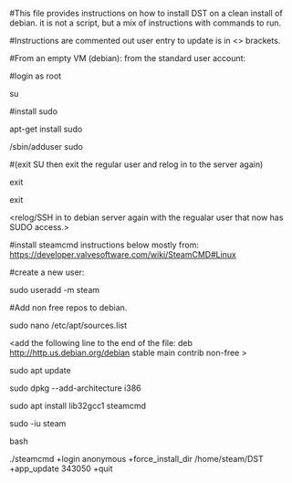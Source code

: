 #This file provides instructions on how to install DST on a clean install of debian.  it is not a script, but a mix of instructions with commands to run. 

#Instructions are commented out user entry to update is in <> brackets.

#From an empty VM (debian): from the standard user account:


#login as root

su

<YourRootPassword>

#install sudo

apt-get install sudo 

/sbin/adduser <your user account> sudo

#(exit SU then exit the regular user and relog in to the server again)

exit 

exit 

<relog/SSH in to debian server again with the regualar user that now has SUDO access.>

#install steamcmd instructions below mostly from: https://developer.valvesoftware.com/wiki/SteamCMD#Linux

#create a new user:

sudo useradd -m steam


#Add non free repos to debian.

sudo nano /etc/apt/sources.list 

<add the following line to the end of the file:  deb http://http.us.debian.org/debian stable main contrib non-free >

<save and exit file>


sudo apt update

sudo dpkg --add-architecture i386

sudo apt install lib32gcc1 steamcmd 

sudo -iu steam

bash

./steamcmd +login anonymous +force_install_dir /home/steam/DST +app_update 343050 +quit
